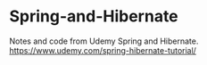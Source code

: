 # Spring-and-Hibernate
Notes and code from Udemy Spring and Hibernate.  
https://www.udemy.com/spring-hibernate-tutorial/
